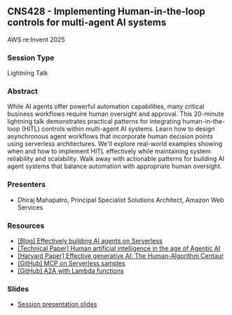 ## CNS428 - Implementing Human-in-the-loop controls for multi-agent AI systems
AWS re:Invent 2025

### Session Type
Lightning Talk

### Abstract
While AI agents offer powerful automation capabilities, many critical business workflows require human oversight and approval. This 20-minute lightning talk demonstrates practical patterns for integrating human-in-the-loop (HITL) controls within multi-agent AI systems. Learn how to design asynchronous agent workflows that incorporate human decision points using serverless architectures. We'll explore real-world examples showing when and how to implement HITL effectively while maintaining system reliability and scalability. Walk away with actionable patterns for building AI agent systems that balance automation with appropriate human oversight.

### Presenters
 - Dhiraj Mahapatro, Principal Specialist Solutions Architect, Amazon Web Services 

### Resources
 - [[Blog] Effectively building AI agents on Serverless](https://aws.amazon.com/blogs/compute/effectively-building-ai-agents-on-aws-serverless/)
 - [[Technical Paper] Human artificial intelligence in the age of Agentic AI](https://arxiv.org/html/2502.14000v1)
 - [[Harvard Paper] Effective generative AI: The Human-Algorithm Centaur](https://scholar.harvard.edu/sites/scholar.harvard.edu/files/saghafian/files/centaurspaper.pdf)
 - [[GitHub] MCP on Serverless samples](https://github.com/aws-samples/sample-serverless-mcp-servers/tree/main)
 - [[GitHub] A2A with Lambda functions](https://github.com/aws-samples/sample-serverless-mcp-servers/tree/main/a2a)

### Slides
 - [Session presentation slides](TBD)